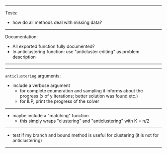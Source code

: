 
---

Tests:

- how do all methods deal with missing data?

---

Documentation:

- All exported function fully documented?
- In anticlustering function: use "anticluster editing" as problem 
  description

---

---

`anticlustering` arguments:

- include a verbose argument
    + for complete enumeration and sampling 
      it informs about the progress (x of y iterations; better solution 
      was found etc.)
    + for ILP, print the progress of the solver

--- 

- maybe include a "matching" function
    + this simply wraps "clustering" and "anticlustering" with 
      K = n/2

---

- test if my branch and bound method is useful for clustering 
  (it is not for anticlustering)

--- 
